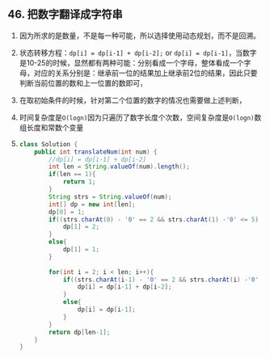 ## 46. 把数字翻译成字符串

1. 因为所求的是数量，不是每一种可能，所以选择使用动态规划，而不是回溯。

2. 状态转移方程：`dp[i] = dp[i-1] + dp[i-2];` or `dp[i] = dp[i-1]`，当数字是10-25的时候，显然都有两种可能：分别看成一个字母，整体看成一个字母，对应的关系分别是：继承前一位的结果加上继承前2位的结果，因此只要判断当前位置的数和上一位置的数即可，

3. 在取初始条件的时候，针对第二个位置的数字的情况也需要做上述判断，

4. 时间复杂度是`O(logn)`因为只遍历了数字长度个次数，空间复杂度是`O(logn)`数组长度和常数个变量

5. ```java
   class Solution {
       public int translateNum(int num) {
           //dp[i] = dp[i-1] + dp[i-2]
           int len = String.valueOf(num).length();
           if(len == 1){
               return 1;
           }
           String strs = String.valueOf(num);
           int[] dp = new int[len];
           dp[0] = 1;
           if((strs.charAt(0) - '0' == 2 && strs.charAt(1) -'0' <= 5) || (strs.charAt(0) - '0' == 1)){
               dp[1] = 2;
           }
           else{
               dp[1] = 1;
           }
           
           for(int i = 2; i < len; i++){
               if((strs.charAt(i-1) - '0' == 2 && strs.charAt(i) -'0' <= 5) || (strs.charAt(i-1) - '0' == 1)){
                   dp[i] = dp[i-1] + dp[i-2];
               }
               else{
                   dp[i] = dp[i-1];
               }
           }
           return dp[len-1];
       }
   }
   ```

   